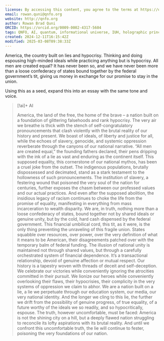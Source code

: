 ```yaml
---
license: By accessing this content, you agree to the terms at https://qnfo.org/LICENSE
email: rowan.quni@qnfo.org
website: http://qnfo.org
author: Rowan Brad Quni
ORCID: https://orcid.org/0009-0002-4317-5604
tags: QNFO, AI, quantum, informational universe, IUH, holographic principle
created: 2024-12-11T16:15:42Z
modified: 2025-03-08T09:38:33Z
---
```


America, the country built on lies and hypocrisy. Thinking and doing espousing high-minded ideals while practicing anything but is hypocrisy. All men are created equal? It has never been so, and we have never been more than a loose confederacy of states bound together by the federal government’s tit, giving us money in exchange for our promise to stay in the union.

Using this as a seed, expand this into an essay with the same tone and voice.

> [!ai]+ AI
>
> America, the land of the free, the home of the brave – a nation built on a foundation of glittering falsehoods and rank hypocrisy. The very air we breathe is thick with the stench of self-congratulatory pronouncements that clash violently with the brutal reality of our history and present. We boast of ideals, of liberty and justice for all, while the echoes of slavery, genocide, and systemic oppression reverberate through the canyons of our national narrative. “All men are created equal,” the founding fathers declared, their pens dripping with the ink of a lie as vast and enduring as the continent itself.
> This supposed equality, this cornerstone of our national mythos, has been a cruel joke from the outset. The indigenous populations, brutally dispossessed and decimated, stand as a stark testament to the hollowness of such pronouncements. The institution of slavery, a festering wound that poisoned the very soul of the nation for centuries, further exposes the chasm between our professed values and our actual practices. And even after the supposed abolition, the insidious legacy of racism continues to choke the life from the promise of equality, manifesting in everything from mass incarceration to wealth disparity.
> We are, in truth, nothing more than a loose confederacy of states, bound together not by shared ideals or genuine unity, but by the cold, hard cash dispensed by the federal government. This financial umbilical cord, this tit, as it were, is the only thing preventing the unraveling of this fragile union. States squabble over resources, over power, over the very definition of what it means to be American, their disagreements patched over with the temporary balm of federal funding. The illusion of national unity is maintained not through shared values, but through a carefully orchestrated system of financial dependence. It’s a transactional relationship, devoid of genuine affection or mutual respect.
> Our history is a tapestry woven with threads of deceit and self-deception. We celebrate our victories while conveniently ignoring the atrocities committed in their pursuit. We lionize our heroes while conveniently overlooking their flaws, their hypocrisies, their complicity in the very systems of oppression we claim to abhor. We are a nation built on a lie, a lie we perpetuate through our education system, our media, our very national identity. And the longer we cling to this lie, the further we drift from the possibility of genuine progress, of true equality, of a future worthy of the ideals we so readily, and so hypocritically, espouse. The truth, however uncomfortable, must be faced: America is not the shining city on a hill, but a deeply flawed nation struggling to reconcile its lofty aspirations with its brutal reality. And until we confront this uncomfortable truth, the lie will continue to fester, poisoning the very foundations of our nation.
